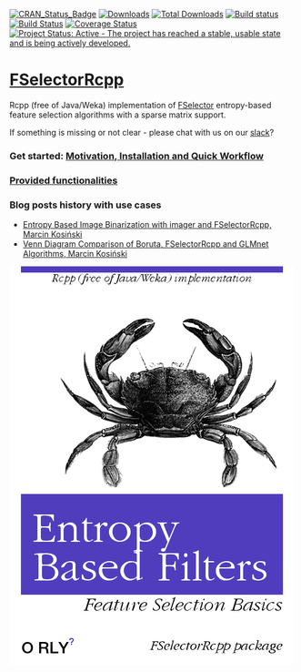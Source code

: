 [![CRAN_Status_Badge](https://www.r-pkg.org/badges/version/FSelectorRcpp)]( https://cran.rstudio.com/package=FSelectorRcpp)
[![Downloads](https://cranlogs.r-pkg.org/badges/FSelectorRcpp)](https://cran.rstudio.com/package=FSelectorRcpp)
[![Total Downloads](https://cranlogs.r-pkg.org/badges/grand-total/FSelectorRcpp?color=orange)](https://cranlogs.r-pkg.org/badges/grand-total/FSelectorRcpp)
[![Build status](https://ci.appveyor.com/api/projects/status/jv14pt787g7h26sn?svg=true)](https://ci.appveyor.com/project/MarcinKosinski/fselectorrcpp)[![Build Status](https://api.travis-ci.org/mi2-warsaw/FSelectorRcpp.png)](https://travis-ci.org/mi2-warsaw/FSelectorRcpp)
[![Coverage Status](https://img.shields.io/codecov/c/github/mi2-warsaw/FSelectorRcpp/master.svg)](https://codecov.io/github/mi2-warsaw/FSelectorRcpp?branch=master)
[![Project Status: Active - The project has reached a stable, usable state and is being actively developed.](https://www.repostatus.org/badges/latest/active.svg)](https://www.repostatus.org/#active)


# [FSelectorRcpp](https://mi2-warsaw.github.io/FSelectorRcpp/)
Rcpp (free of Java/Weka) implementation of [FSelector](https://cran.r-project.org/web/packages/FSelector/index.html) entropy-based feature selection algorithms with a sparse matrix support.

If something is missing or not clear - please chat with us on our [slack](https://fselectorrcpp.slack.com/messages/general/)?

### Get started: [Motivation, Installation and Quick Workflow](https://mi2-warsaw.github.io/FSelectorRcpp/articles/get_started.html)

### [Provided functionalities](https://mi2-warsaw.github.io/FSelectorRcpp/reference/)

### Blog posts history with use cases

- [Entropy Based Image Binarization with imager and FSelectorRcpp, Marcin Kosiński](https://r-addict.com/2017/01/08/Entropy-Based-Image-Binarization.html)
- [Venn Diagram Comparison of Boruta, FSelectorRcpp and GLMnet Algorithms, Marcin Kosiński](https://www.r-bloggers.com/venn-diagram-comparison-of-boruta-fselectorrcpp-and-glmnet-algorithms/)

![Orly cover](man/figures/o_rly.png)
